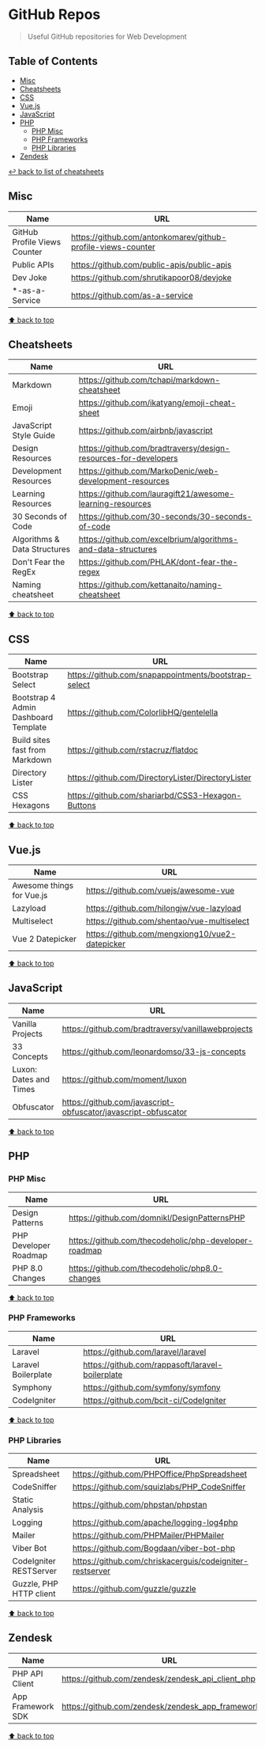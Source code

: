 # GitHub Repos
> Useful GitHub repositories for Web Development

## Table of Contents

* [Misc](#misc)
* [Cheatsheets](#cheatsheets)
* [CSS](#css)
* [Vue.js](#vuejs)
* [JavaScript](#javascript)
* [PHP](#php)
    * [PHP Misc](#php-misc)
    * [PHP Frameworks](#php-frameworks)
    * [PHP Libraries](#php-libraries)
* [Zendesk](#zendesk)

[↩ back to list of cheatsheets](README.md#list-of-cheatsheets)

## Misc

Name | URL
------------- | -------------
GitHub Profile Views Counter| https://github.com/antonkomarev/github-profile-views-counter
Public APIs | https://github.com/public-apis/public-apis
Dev Joke | https://github.com/shrutikapoor08/devjoke
*-as-a-Service | https://github.com/as-a-service

[⬆ back to top](#table-of-contents)

## Cheatsheets

Name | URL
------------- | -------------
Markdown | https://github.com/tchapi/markdown-cheatsheet
Emoji | https://github.com/ikatyang/emoji-cheat-sheet
JavaScript Style Guide | https://github.com/airbnb/javascript
Design Resources | https://github.com/bradtraversy/design-resources-for-developers
Development Resources| https://github.com/MarkoDenic/web-development-resources
Learning Resources | https://github.com/lauragift21/awesome-learning-resources
30 Seconds of Code | https://github.com/30-seconds/30-seconds-of-code
Algorithms & Data Structures | https://github.com/excelbrium/algorithms-and-data-structures
Don't Fear the RegEx | https://github.com/PHLAK/dont-fear-the-regex
Naming cheatsheet | https://github.com/kettanaito/naming-cheatsheet

[⬆ back to top](#table-of-contents)

## CSS

Name | URL
------------- | -------------
Bootstrap Select | https://github.com/snapappointments/bootstrap-select
Bootstrap 4 Admin Dashboard Template | https://github.com/ColorlibHQ/gentelella
Build sites fast from Markdown  | https://github.com/rstacruz/flatdoc
Directory Lister | https://github.com/DirectoryLister/DirectoryLister
CSS Hexagons | https://github.com/shariarbd/CSS3-Hexagon-Buttons

[⬆ back to top](#table-of-contents)

## Vue.js

Name | URL
------------- | -------------
Awesome things for Vue.js| https://github.com/vuejs/awesome-vue
Lazyload | https://github.com/hilongjw/vue-lazyload
Multiselect | https://github.com/shentao/vue-multiselect
Vue 2 Datepicker | https://github.com/mengxiong10/vue2-datepicker

[⬆ back to top](#table-of-contents)

## JavaScript

Name | URL
------------- | -------------
Vanilla Projects| https://github.com/bradtraversy/vanillawebprojects
33 Concepts | https://github.com/leonardomso/33-js-concepts
Luxon: Dates and Times| https://github.com/moment/luxon
Obfuscator | https://github.com/javascript-obfuscator/javascript-obfuscator

[⬆ back to top](#table-of-contents)

## PHP

### PHP Misc

Name | URL
------------- | -------------
Design Patterns | https://github.com/domnikl/DesignPatternsPHP
PHP Developer Roadmap | https://github.com/thecodeholic/php-developer-roadmap
PHP 8.0 Changes | https://github.com/thecodeholic/php8.0-changes

[⬆ back to top](#table-of-contents)

### PHP Frameworks

Name | URL
------------- | -------------
Laravel | https://github.com/laravel/laravel
Laravel Boilerplate | https://github.com/rappasoft/laravel-boilerplate
Symphony | https://github.com/symfony/symfony
CodeIgniter | https://github.com/bcit-ci/CodeIgniter

[⬆ back to top](#table-of-contents)

### PHP Libraries

Name | URL
------------- | -------------
Spreadsheet | https://github.com/PHPOffice/PhpSpreadsheet
CodeSniffer | https://github.com/squizlabs/PHP_CodeSniffer
Static Analysis | https://github.com/phpstan/phpstan
Logging | https://github.com/apache/logging-log4php
Mailer | https://github.com/PHPMailer/PHPMailer
Viber Bot | https://github.com/Bogdaan/viber-bot-php
CodeIgniter RESTServer | https://github.com/chriskacerguis/codeigniter-restserver
Guzzle, PHP HTTP client | https://github.com/guzzle/guzzle

[⬆ back to top](#table-of-contents)

## Zendesk

Name | URL
------------- | -------------
PHP API Client | https://github.com/zendesk/zendesk_api_client_php
App Framework SDK | https://github.com/zendesk/zendesk_app_framework_sdk

[⬆ back to top](#table-of-contents)

